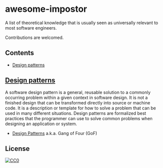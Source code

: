 # awesome-impostor

A list of theoretical knowledge that is usually seen as universally relevant to most software engineers.

Contributions are welcomed.

## Contents
- [Design patterns](#design-patterns)

## [Design patterns](https://en.wikipedia.org/wiki/Software_design_pattern)

A software design pattern is a general, reusable solution to a commonly occurring problem within a given context in software design. It is not a finished design that can be transformed directly into source or machine code. It is a description or template for how to solve a problem that can be used in many different situations. Design patterns are formalized best practices that the programmer can use to solve common problems when designing an application or system.

* [Design Patterns](https://en.wikipedia.org/wiki/Design_Patterns) a.k.a. Gang of Four (GoF)

## License

[![CC0](http://mirrors.creativecommons.org/presskit/buttons/88x31/svg/cc-zero.svg)](https://creativecommons.org/publicdomain/zero/1.0/)
